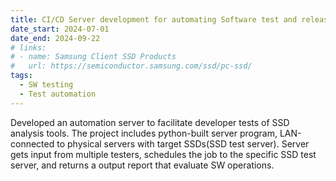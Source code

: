 ```yaml
---
title: CI/CD Server development for automating Software test and release
date_start: 2024-07-01
date_end: 2024-09-22
# links:
# - name: Samsung Client SSD Products
#   url: https://semiconductor.samsung.com/ssd/pc-ssd/
tags:
  - SW testing
  - Test automation
---
```


Developed an automation server to facilitate developer tests of SSD analysis tools.
The project includes python-built server program, LAN-connected to physical servers with target SSDs(SSD test server).
Server gets input from multiple testers, schedules the job to the specific SSD test server, and returns a output report that evaluate SW operations.

<!--more-->
